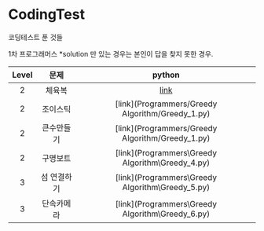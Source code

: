 
# CodingTest
코딩테스트 푼 것들

1차 프로그래머스
  *solution 만 있는 경우는 본인이 답을 찾지 못한 경우.


| Level | 문제 | python | 
| :---: | :---: | :---: |
| 2 | 체육복 | [ link ](https://github.com/dgh03207/CodingTest/blob/main/Programmers/Greedy%20Algorithm/Greedy_1) |
| 2 | 조이스틱 | [link](Programmers/Greedy Algorithm/Greedy_1.py) |
| 2 | 큰수만들기 | [link](Programmers/Greedy Algorithm/Greedy_1.py)|
| 2 | 구명보트 | [link](Programmers\Greedy Algorithm\Greedy_4.py) |
| 3 | 섬 연결하기 | [link](Programmers\Greedy Algorithm\Greedy_5.py) |
| 3 | 단속카메라 | [link](Programmers\Greedy Algorithm\Greedy_6.py) |
